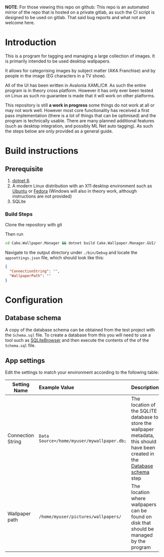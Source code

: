 **NOTE**: For those viewing this repo on github: This repo is an automated mirror of the repo that is hosted on a private gitlab, as such the CI script is designed to be used on gitlab. That said bug reports and what not are welcome here.

# Introduction

This is a program for tagging and managing a large collection of images. It is primarily intended to be used desktop
wallpapers.

It allows for categorising images by subject matter (AKA Franchise) and by people in the image (EG characters in a TV
show).

All of the UI has been written in Avalonia XAML/C#. As such the entire program is in theory cross platform. However it
has only ever been tested on Linux as such no guarantee is made that it will work on other platforms.

This repository is still **a work in progress** some things do not work at all or may not work well. However most core
functionality has received a first pass implementation (there is a lot of things that can be optimised) and the program
is technically usable. There are many planned additional features (such as desktop integration, and possibly ML Net auto
tagging). As such the steps below are only provided as a general guide.

# Build instructions

## Prerequisite

1. [dotnet 6](https://dotnet.microsoft.com/en-us/download/dotnet/6.0).
2. A modern Linux distribution with an X11 desktop environment such as [Ubuntu](https://ubuntu.com/)
   or [Fedora](https://getfedora.org/) (Windows will also in theory work, although instructions are not provided)
3. SQLite

### Build Steps

Clone the repository with git

Then run

```bash
cd Cake.Wallpaper.Manager && dotnet build Cake.Wallpaper.Manager.GUI/
```

Navigate to the output directory under `./bin/Debug` and locate the `appsettings.json` file, which should look like
this:

```json
{
  "ConnectionString": "",
  "WallpaperPath": ""
}
```

# Configuration

## Database schema

A copy of the database schema can be obtained from the test project with the `Schema.sql` file. To create a database from this you will need to use a tool such as [SQLiteBrowser](https://sqlitebrowser.org/) and then execute the contents of the of the `Schema.sql` file.

## App settings

Edit the settings to match your environment according to the following table:

| Setting Name      | Example Value                              | Description                                                                                                                                        |
|-------------------|:-------------------------------------------|----------------------------------------------------------------------------------------------------------------------------------------------------|
| Connection String | `Data Source=/home/myuser/mywallpaper.db;` | The location of the SQLITE database to store the wallpaper metadata, this should have been created in the [Database schema](#database-schema) step |
| Wallpaper path    | `/home/myuser/pictures/wallpapers/`        | The location where wallpapers can be found on disk that should be managed by the program                                                           |
